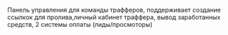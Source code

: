 Панель управления для команды трафферов, поддерживает создание ссылкок для пролива,личный кабинет траффера, вывод заработанных средств, 2 системы оплаты (лиды/просмоторы)

